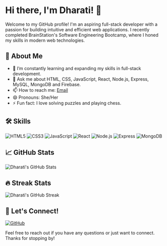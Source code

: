 # Hi there, I'm Dharati! 👋

Welcome to my GitHub profile! I'm an aspiring full-stack developer with a passion for building intuitive and efficient web applications. I recently completed BrainStation's Software Engineering Bootcamp, where I honed my skills in modern web technologies.

## 🚀 About Me

- 🌱 I’m constantly learning and expanding my skills in full-stack development.
- 💬 Ask me about HTML, CSS, JavaScript, React, Node.js, Express, MySQL, MongoDB and Firebase.
- 📫 How to reach me: [Email](mailto:dharatik15@gmail.com)
- 😄 Pronouns: She/Her
- ⚡ Fun fact: I love solving puzzles and playing chess.

## 🛠️ Skills

![HTML5](https://img.shields.io/badge/-HTML5-E34F26?logo=html5&logoColor=white&style=flat)
![CSS3](https://img.shields.io/badge/-CSS3-1572B6?logo=css3&logoColor=white&style=flat)
![JavaScript](https://img.shields.io/badge/-JavaScript-F7DF1E?logo=javascript&logoColor=black&style=flat)
![React](https://img.shields.io/badge/-React-61DAFB?logo=react&logoColor=black&style=flat)
![Node.js](https://img.shields.io/badge/-Node.js-339933?logo=node.js&logoColor=white&style=flat)
![Express](https://img.shields.io/badge/-Express-000000?logo=express&logoColor=white&style=flat)
![MongoDB](https://img.shields.io/badge/-MongoDB-47A248?logo=mongodb&logoColor=white&style=flat)

## 📈 GitHub Stats

![Dharati's GitHub Stats](https://github-readme-stats.vercel.app/api?username=Dharati-Patel&show_icons=true&theme=radical)

## 🔥 Streak Stats

![Dharati's GitHub Streak](https://github-readme-streak-stats.herokuapp.com/?user=Dharati-Patel&theme=radical)

## 🤝 Let's Connect!

[![GitHub](https://img.shields.io/badge/-GitHub-181717?logo=github&logoColor=white&style=flat)](https://github.com/Dharati-Patel)

Feel free to reach out if you have any questions or just want to connect. Thanks for stopping by!
